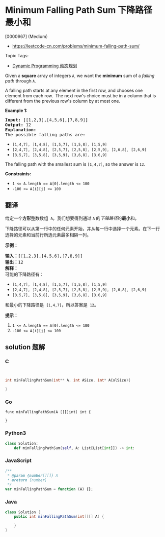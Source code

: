 # Minimum Falling Path Sum 下降路径最小和

[0000967] (Medium)

- https://leetcode-cn.com/problems/minimum-falling-path-sum/

Topic Tags:

- [Dynamic Programming 动态规划](https://leetcode-cn.com/tag/dynamic-programming/)

Given a **square** array of integers `A`, we want the **minimum** sum of a _falling path_ through `A`.

A falling path starts at any element in the first row, and chooses one element from each row.  The next row's choice must be in a column that is different from the previous row's column by at most one.

**Example 1:**

<pre><strong>Input: </strong><span id="example-input-1-1">[[1,2,3],[4,5,6],[7,8,9]]</span>
<strong>Output: </strong><span id="example-output-1">12</span>
<strong>Explanation: </strong>
The possible falling paths are:
</pre>

- `[1,4,7], [1,4,8], [1,5,7], [1,5,8], [1,5,9]`
- `[2,4,7], [2,4,8], [2,5,7], [2,5,8], [2,5,9], [2,6,8], [2,6,9]`
- `[3,5,7], [3,5,8], [3,5,9], [3,6,8], [3,6,9]`

The falling path with the smallest sum is `[1,4,7]`, so the answer is `12`.

**Constraints:**

- `1 <= A.length == A[0].length <= 100`
- `-100 <= A[i][j] <= 100`

## 翻译

给定一个**方形**整数数组  `A`，我们想要得到通过 `A` 的*下降路径*的**最小**和。

下降路径可以从第一行中的任何元素开始，并从每一行中选择一个元素。在下一行选择的元素和当前行所选元素最多相隔一列。

**示例：**

<pre><strong>输入：</strong>[[1,2,3],[4,5,6],[7,8,9]]
<strong>输出：</strong>12
<strong>解释：</strong>
可能的下降路径有：
</pre>

- `[1,4,7], [1,4,8], [1,5,7], [1,5,8], [1,5,9]`
- `[2,4,7], [2,4,8], [2,5,7], [2,5,8], [2,5,9], [2,6,8], [2,6,9]`
- `[3,5,7], [3,5,8], [3,5,9], [3,6,8], [3,6,9]`

和最小的下降路径是  `[1,4,7]`，所以答案是  `12`。

**提示：**

1.  `1 <= A.length == A[0].length <= 100`
2.  `-100 <= A[i][j] <= 100`

## solution 题解

### C

```c


int minFallingPathSum(int** A, int ASize, int* AColSize){

}
```

### Go

```golang
func minFallingPathSum(A [][]int) int {

}
```

### Python3

```python
class Solution:
    def minFallingPathSum(self, A: List[List[int]]) -> int:
```

### JavaScript

```javascript
/**
 * @param {number[][]} A
 * @return {number}
 */
var minFallingPathSum = function (A) {};
```

### Java

```java
class Solution {
    public int minFallingPathSum(int[][] A) {

    }
}
```
